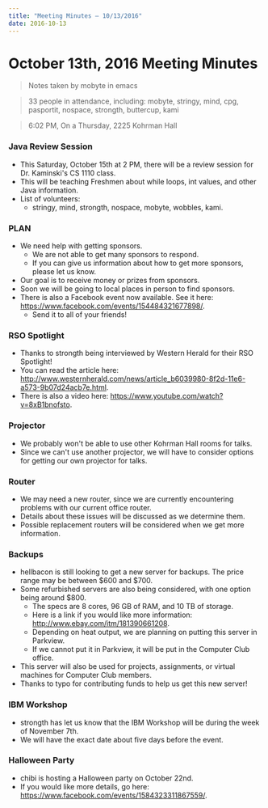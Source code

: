 ```yaml
---
title: "Meeting Minutes – 10/13/2016"
date: 2016-10-13
---
```

# October 13th, 2016 Meeting Minutes
> Notes taken by mobyte in emacs

> 33 people in attendance, including: mobyte, stringy, mind, cpg, pasportit, nospace, strongth, buttercup, kami

> 6:02 PM, On a Thursday, 2225 Kohrman Hall

### Java Review Session
- This Saturday, October 15th at 2 PM, there will be a review session for Dr. Kaminski's CS 1110 class.
- This will be teaching Freshmen about while loops, int values, and other Java information.
- List of volunteers:
  - stringy, mind, strongth, nospace, mobyte, wobbles, kami.

### PLAN
- We need help with getting sponsors.
  - We are not able to get many sponsors to respond.
  - If you can give us information about how to get more sponsors, please let us know.
- Our goal is to receive money or prizes from sponsors.
- Soon we will be going to local places in person to find sponsors.
- There is also a Facebook event now available. See it here: https://www.facebook.com/events/154484321677898/.
  - Send it to all of your friends!

### RSO Spotlight
- Thanks to strongth being interviewed by Western Herald for their RSO Spotlight!
- You can read the article here: http://www.westernherald.com/news/article_b6039980-8f2d-11e6-a573-9b07d24acb7e.html.
- There is also a video here: https://www.youtube.com/watch?v=8xB1bnofsto.

### Projector
- We probably won't be able to use other Kohrman Hall rooms for talks.
- Since we can't use another projector, we will have to consider options for getting our own projector for talks.

### Router
- We may need a new router, since we are currently encountering problems with our current office router.
- Details about these issues will be discussed as we determine them.
- Possible replacement routers will be considered when we get more information.

### Backups
- hellbacon is still looking to get a new server for backups. The price range may be between $600 and $700.
- Some refurbished servers are also being considered, with one option being around $800.
  - The specs are 8 cores, 96 GB of RAM, and 10 TB of storage.
  - Here is a link if you would like more information: http://www.ebay.com/itm/181390661208.
  - Depending on heat output, we are planning on putting this server in Parkview.
  - If we cannot put it in Parkview, it will be put in the Computer Club office.
- This server will also be used for projects, assignments, or virtual machines for Computer Club members.
- Thanks to typo for contributing funds to help us get this new server!

### IBM Workshop
- strongth has let us know that the IBM Workshop will be during the week of November 7th.
- We will have the exact date about five days before the event.

### Halloween Party
- chibi is hosting a Halloween party on October 22nd.
- If you would like more details, go here: https://www.facebook.com/events/1584323311867559/.
